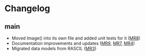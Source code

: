 # Changelog

main
----

* Moved Image() into its own file and added unit tests for it ([MR8](https://gitlab.com/ska-telescope/sdp/ska-sdp-datamodels/-/merge_requests/8))
* Documentation improvements and updates ([MR9](https://gitlab.com/ska-telescope/sdp/ska-sdp-datamodels/-/merge_requests/9), [MR7](https://gitlab.com/ska-telescope/sdp/ska-sdp-datamodels/-/merge_requests/7), [MR4](https://gitlab.com/ska-telescope/sdp/ska-sdp-datamodels/-/merge_requests/8))
* Migrated data models from RASCIL ([MR3](https://gitlab.com/ska-telescope/sdp/ska-sdp-datamodels/-/merge_requests/8))
